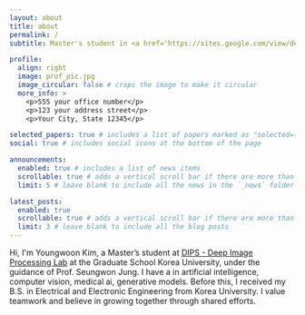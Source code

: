 ```yaml
---
layout: about
title: about
permalink: /
subtitle: Master's student in <a href='https://sites.google.com/view/deepiplab/'>DIP Lab</a>, Korea University

profile:
  align: right
  image: prof_pic.jpg
  image_circular: false # crops the image to make it circular
  more_info: >
    <p>555 your office number</p>
    <p>123 your address street</p>
    <p>Your City, State 12345</p>

selected_papers: true # includes a list of papers marked as "selected={true}"
social: true # includes social icons at the bottom of the page

announcements:
  enabled: true # includes a list of news items
  scrollable: true # adds a vertical scroll bar if there are more than 3 news items
  limit: 5 # leave blank to include all the news in the `_news` folder

latest_posts:
  enabled: true
  scrollable: true # adds a vertical scroll bar if there are more than 3 new posts items
  limit: 3 # leave blank to include all the blog posts
---
```


Hi, I'm Youngwoon Kim, a Master’s student at [DIPS - Deep Image Processing Lab](https://sites.google.com/view/deepiplab/) at the Graduate School Korea University, under the guidance of Prof. Seungwon Jung. I have a in artificial intelligence, computer vision, medical ai, generative models. Before this, I received my B.S. in Electrical and Electronic Engineering from Korea University. I value teamwork and believe in growing together through shared efforts.
